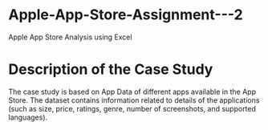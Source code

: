# Apple-App-Store-Assignment---2
Apple App Store Analysis using Excel
<h1>Description of the Case Study</h1>
        <p>
            The case study is based on App Data of different apps available in the App Store. The dataset contains information related to details of the applications (such as size, price, ratings, genre, number of screenshots, and supported languages).
        </p>
